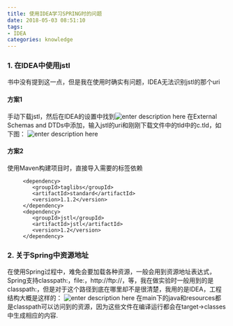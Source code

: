 ```yaml
---
title: 使用IDEA学习SPRING时的问题
date: 2018-05-03 08:51:10
tags:
- IDEA
categories: knowledge
---
```


### 1. 在IDEA中使用jstl
书中没有提到这一点，但是我在使用时确实有问题，IDEA无法识别jstl的那个uri
<!-- more -->
#### 方案1
手动下载jstl，然后在IDEA的设置中找到![enter description here](http://pctpggve0.bkt.clouddn.com/Screenshot-from-2018-05-03-13-52-28-300x128.png)
在External Schemas and DTDs中添加，输入jstl的uri和刚刚下载文件中的tld中的c.tld，如下图：
![enter description here](http://pctpggve0.bkt.clouddn.com/Screenshot-from-2018-05-03-13-52-50-300x40.png)

#### 方案2
使用Maven构建项目时，直接导入需要的标签依赖

	     <dependency>
            <groupId>taglibs</groupId>
            <artifactId>standard</artifactId>
            <version>1.1.2</version>
         </dependency>
         <dependency>
            <groupId>jstl</groupId>
            <artifactId>jstl</artifactId>
            <version>1.2</version>
         </dependency>
		  
### 2. 关于Spring中资源地址

在使用Spring过程中，难免会要加载各种资源，一般会用到资源地址表达式，Spring支持classpath:，file:，http://ftp://，等，我在做实验时一般用到的是classpath:，但是对于这个路径到底在哪里却不是很清楚，我用的是IDEA，工程结构大概是这样的：
![enter description here](http://pctpggve0.bkt.clouddn.com/Screenshot-from-2018-05-03-13-19-00-249x300.png)
在main下的java和resources都是classpath可以访问到的资源，因为这些文件在编译运行都会在target->classes中生成相应的内容.


